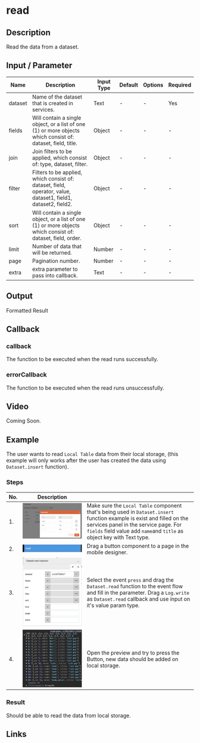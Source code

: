 # read

## Description

Read the data from a dataset.

## Input / Parameter

| Name | Description | Input Type | Default | Options | Required |
| ------ | ------ | ------ | ------ | ------ | ------ |
| dataset | Name of the dataset that is created in services. | Text | - | - | Yes |
| fields | Will contain a single object, or a list of one (1) or more objects which consist of: dataset, field, title. | Object | - | - | - |
| join | Join filters to be applied, which consist of: type, dataset, filter. | Object | - | - | - |
| filter | Filters to be applied, which consist of: dataset, field, operator, value, dataset1, field1, dataset2, field2. | Object | - | - | - |
| sort | Will contain a single object, or a list of one (1) or more objects which consist of: dataset, field, order. | Object | - | - | - |
| limit | Number of data that will be returned. | Number | - | - | - |
| page | Pagination number. | Number | - | - | - |
| extra | extra parameter to pass into callback. | Text | - | - | - |

## Output

Formatted Result

## Callback

### callback

The function to be executed when the read runs successfully.

### errorCallback

The function to be executed when the read runs unsuccessfully.

## Video

Coming Soon.

<!-- Format: [![Video]({image-path})]({url-link}) -->

## Example

The user wants to read `Local Table` data from their local storage, (this example will only works after the user has created the data using `Dataset.insert` function).

<!-- Share a scenario, like a user requirements. -->

### Steps

| No. | Description |  |
| ------ | ------ | ------ |
| 1. | ![](./read-step-1.png) | Make sure the `Local Table` component that's being used in `Dataset.insert` function example is exist and filled on the services panel in the service page. For `fields` field value add `name`and `title` as object key with Text type. |
| 2. | ![](./read-step-2.png) | Drag a button component to a page in the mobile designer. |
| 3. | ![](./read-step-3.png) | Select the event `press` and drag the `Dataset.read` function to the event flow and fill in the parameter. Drag a `Log.write` as `Dataset.read` callback and use input on it's value param type. |
| 4. | ![](./read-step-4.png) | Open the preview and try to press the Button, new data should be added on local storage. |

<!-- Show the steps and share some screenshots.

1. .....

Format: ![]({image-path}) -->

### Result

Should be able to read the data from local storage.

<!-- Explain the output.

Format: ![]({image-path}) -->

## Links
